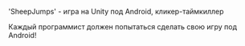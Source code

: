 'SheepJumps' - игра на Unity под Android, кликер-таймкиллер

Каждый программист должен попытаться сделать свою игру под Android!
